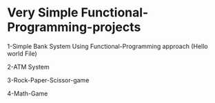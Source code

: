 # Very Simple Functional-Programming-projects 
1-Simple Bank System Using Functional-Programming approach (Hello world File)

2-ATM System

3-Rock-Paper-Scissor-game

4-Math-Game
